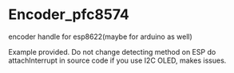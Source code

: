 # Encoder_pfc8574
encoder handle for esp8622(maybe for arduino as well)


Example provided. Do not change detecting method on ESP do attachInterrupt in source code if you use I2C OLED, makes issues.
